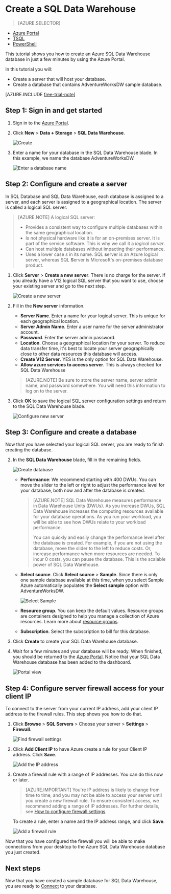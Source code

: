 <properties
	pageTitle="Create a SQL Data Warehouse database in the Azure Portal | Microsoft Azure"
	description="Learn how to create an Azure SQL Data Warehouse in the Azure Portal"
	services="sql-data-warehouse"
	documentationCenter="NA"
	authors="barbkess"
	manager="jhubbard"
	editor=""
	tags="azure-sql-data-warehouse"/>
<tags
   ms.service="sql-data-warehouse"
   ms.devlang="NA"
   ms.topic="get-started-article"
   ms.tgt_pltfrm="NA"
   ms.workload="data-services"
   ms.date="11/19/2015"
   ms.author="lodipalm;barbkess"/>

# Create a SQL Data Warehouse

> [AZURE.SELECTOR]
- [Azure Portal](sql-data-warehouse-get-started-provision.md)
- [TSQL](sql-data-warehouse-get-started-create-database-tsql.md)
- [PowerShell](sql-data-warehouse-get-started-provision-powershell.md)

This tutorial shows you how to create an Azure SQL Data Warehouse database in just a few minutes by using the Azure Portal. 

In this tutorial you will:

- Create a server that will host your database.
- Create a database that contains AdventureWorksDW sample database.

[AZURE.INCLUDE [free-trial-note](../../includes/free-trial-note.md)]

## Step 1: Sign in and get started

1. Sign in to the [Azure Portal](https://portal.azure.com).

2. Click **New** > **Data + Storage** > **SQL Data Warehouse**.

    ![Create](./media/sql-data-warehouse-get-started-provision/create-sample.gif)

1. Enter a name for your database in the SQL Data Warehouse blade. In this example, we name the database AdventureWorksDW.

    ![Enter a database name](./media/sql-data-warehouse-get-started-provision/database-name.png)


## Step 2: Configure and create a server

In SQL Database and SQL Data Warehouse, each database is assigned to a server, and each server is assigned to a geographical location. The server is called a logical SQL server.

> [AZURE.NOTE] <a name="note"></a>A logical SQL server:
  >
  > + Provides a consistent way to configure multiple databases within the same geographical location.
  > + Is not physical hardware like it is for an on-premises server. It  is part of the service software. This is why we call it a *logical server*.
  > + Can host multiple databases without impacting their performance.
  > + Uses a lower case *s* in its name. SQL **s**erver is an Azure logical server, whereas SQL **S**erver is Microsoft's on-premises database product.

1. Click **Server** > **Create a new server**. There is no charge for the server. If you already have a V12 logical SQL server that you want to use, choose your existing server and go to the next step. 

    ![Create a new server](./media/sql-data-warehouse-get-started-provision/create-server.png)

3. Fill in the **New server** information. 
    
	- **Server Name**. Enter a name for your logical server. This is unique for each geographical location.
	- **Server Admin Name**. Enter a user name for the server administrator account.
	- **Password**. Enter the server admin password. 
	- **Location**. Choose a geographical location for your server. To reduce data transfer time, it's best to locate your server geographically close to other data resources this database will access.
	- **Create V12 Server**. YES is the only option for SQL Data Warehouse. 
	- **Allow azure services to access server**. This is always checked for SQL Data Warehouse

    >[AZURE.NOTE] Be sure to store the server name, server admin name, and password somewhere.  You will need this information to log on to the server.

1. Click **OK** to save the logical SQL server configuration settings and return to the SQL Data Warehouse blade.

    ![Configure new server](./media/sql-data-warehouse-get-started-provision/configure-server.png)

## Step 3: Configure and create a database

Now that you have selected your logical SQL server, you are ready to finish creating the database.
 
2. In the **SQL Data Warehouse** blade, fill in the remaining fields. 

    ![Create database](./media/sql-data-warehouse-get-started-provision/create-database.png)
    
    - **Performance**: We recommend starting with 400 DWUs. You can move the slider to the left or right to adjust the performance level for your database, both now and after the database is created. 

        > [AZURE.NOTE] SQL Data Warehouse measures performance in Data Warehouse Units (DWUs). As you increase DWUs, SQL Data Warehouse increases the computing resources available for your database operations. As you run your workload, you will be able to see how DWUs relate to your workload performance. 
        > 
        > You can quickly and easily change the performance level after the database is created.  For example, if you are not using the database, move the slider to the left to reduce costs. Or, increase performance when more resources are needed. To incur 0 costs, you can pause the database. This is the scalable power of SQL Data Warehouse.

    - **Select source**. Click **Select source** > **Sample**. Since there is only one sample database available at this time, when you select Sample Azure automatically populates the **Select sample** option with AdventureWorksDW. 
  
        ![Select Sample](./media/sql-data-warehouse-get-started-provision/select-source.png)

    - **Resource group**. You can keep the default values. Resource groups are containers designed to help you manage a collection of Azure resources. Learn more about [resource groups](../azure-portal/resource-group-portal.md).
    
    - **Subscription**. Select the subscription to bill for this database.

1. Click **Create** to create your SQL Data Warehouse database. 

1. Wait for a few minutes and your database will be ready. When finished, you should be returned to the [Azure Portal](https://portal.azure.com). Notice that your SQL Data Warehouse database has been added to the dashboard.

    ![Portal view](./media/sql-data-warehouse-get-started-provision/database-portal-view.png)


## Step 4: Configure server firewall access for your client IP

To connect to the server from your current IP address, add your client IP address to the firewall rules. This step shows you how to do that.

1. Click **Browse** > **SQL Servers** > Choose your server > **Settings** > **Firewall**.

    ![Find firewall settings](./media/sql-data-warehouse-get-started-provision/find-firewall-settings.png)

4. Click **Add Client IP** to have Azure create a rule for your Client IP address. Click **Save**.

	![Add the IP address](./media/sql-data-warehouse-get-started-provision/add-client-ip.png)

1. Create a firewall rule with a range of IP addresses. You can do this now or later.

	>[AZURE.IMPORTANT] You're IP address is likely to change from time to time, and you may not be able to access your server until you create a new firewall rule. To ensure consistent access, we recommend adding a range of IP addresses. For further details, see [How to configure firewall settings](../sql-database/sql-database-configure-firewall-settings.md).

    To create a rule, enter a name and the IP address range, and click **Save**. 

    ![Add a firewall rule](./media/sql-data-warehouse-get-started-provision/add-rule.png)

Now that you have configured the firewall you will be able to make connections from your desktop to the Azure SQL Data Warehouse database you just created.

## Next steps

Now that you have created a sample database for SQL Data Warehouse, you are ready to [Connect](./sql-data-warehouse-get-started-connect.md) to your database.





